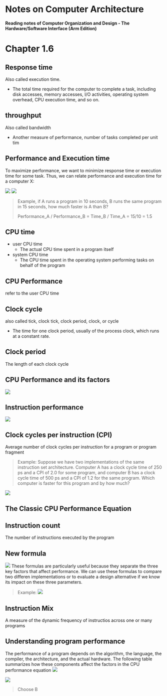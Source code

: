 # Notes on Computer Architecture

**Reading notes of Computer Organization and Design - The Hardware/Software Interface (Arm Edition)**

# Chapter 1.6

## Response time

Also called execution time.

- The total time required for the computer to complete a task, including disk accesses, memory accesses, I/O activities, operating system overhead, CPU execution time, and so on.

## throughput

Also called bandwidth

- Another measure of performance, number of tasks completed per unit tim
## Performance and Execution time

To maximize performance, we want to
minimize response time or execution time for some task. Thus, we can relate
performance and execution time for a computer X:

![](assets/20220926233549.jpg)
![](assets/20220926233614.jpg)

> Example, if A runs a program in 10 seconds, B runs the same program in 15 seconds, how much faster is A than B?
>
> Performance_A / Performance_B = Time_B / Time_A = 15/10 = 1.5

## CPU time

- user CPU time
  - The actual CPU time spent in a program itself
- system CPU time
  - The CPU time spent in the operating system performing tasks on behalf of the program

## CPU Performance

refer to the user CPU time

## Clock cycle

also called tick, clock tick, clock period, clock, or cycle

- The time for one clock period, usually of the process clock, which runs at a constant rate.

## Clock period

The length of each clock cycle

## CPU Performance and its factors

![](assets/20220927002611.jpg)

## Instruction performance

![](assets/20220927064707.jpg)

## Clock cycles per instruction (CPI)

Average number of clock cycles per instruction for a program or program fragment

> Example:
> Suppose we have two implementations of the same instruction set architecture.
> Computer A has a clock cycle time of 250 ps and a CPI of 2.0 for some program,
> and computer B has a clock cycle time of 500 ps and a CPI of 1.2 for the same
> program. Which computer is faster for this program and by how much?

![](assets/20220927064949.jpg)

## The Classic CPU Performance Equation

## Instruction count

The number of instructions executed by the program

## New formula

![](assets/20220927065141.jpg)
These formulas are particularly useful because they separate the three key factors
that affect performance. We can use these formulas to compare two differen
implementations or to evaluate a design alternative if we know its impact on these
three parameters.

> Example:
> ![](assets/20220927065851.jpg)

## Instruction Mix

A measure of the dynamic frequency of instructios across one or many programs

## Understanding program performance

The performance of a program depends on the algorithm, the language, the
compiler, the architecture, and the actual hardware. The following table summarizes
how these components affect the factors in the CPU performance equation
![](assets/20220927065804.jpg)

![](assets/20220927070035.jpg)

> Choose B
